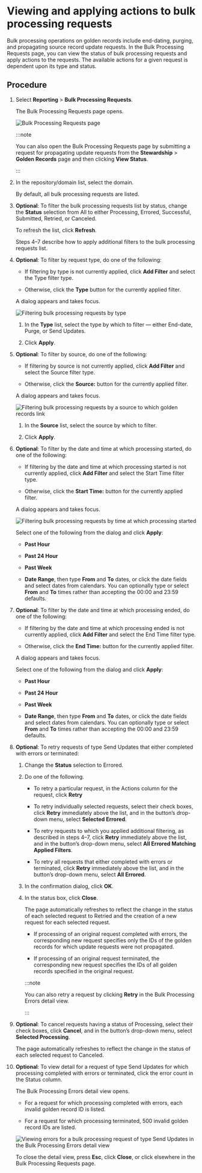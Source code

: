 # Viewing and applying actions to bulk processing requests 

<head>
  <meta name="guidename" content="DataHub"/>
  <meta name="context" content="GUID-5f889b9a-4e1e-4b7a-93aa-011802c03ebd"/>
</head>


Bulk processing operations on golden records include end-dating, purging, and propagating source record update requests. In the Bulk Processing Requests page, you can view the status of bulk processing requests and apply actions to the requests. The available actions for a given request is dependent upon its type and status.


## Procedure 

1.  Select **Reporting** \> **Bulk Processing Requests**.

    The Bulk Processing Requests page opens.

    ![Bulk Processing Requests page](../Images/Reporting/img-hub-bulk_processing_requests_23ea4dd9-2e6d-4b27-b19f-4a952c40372a.jpg)

    :::note
    
    You can also open the Bulk Processing Requests page by submitting a request for propagating update requests from the **Stewardship** \> **Golden Records** page and then clicking **View Status**.

    :::

2.  In the repository/domain list, select the domain.

    By default, all bulk processing requests are listed.

3.  **Optional**: To filter the bulk processing requests list by status, change the **Status** selection from All to either Processing, Errored, Successful, Submitted, Retried, or Canceled.

    To refresh the list, click **Refresh**.

    Steps 4–7 describe how to apply additional filters to the bulk processing requests list.

4.  **Optional**: To filter by request type, do one of the following:

    -   If filtering by type is not currently applied, click **Add Filter** and select the Type filter type.

    -   Otherwise, click the **Type** button for the currently applied filter.

    A dialog appears and takes focus.

    ![Filtering bulk processing requests by type](../Images/Reporting/img-hub-filter_by_type_1a9188dd-6cd2-4c0c-b833-4cc61fdfeb49.jpg)

    1.  In the **Type** list, select the type by which to filter — either End-date, Purge, or Send Updates.

    2.  Click **Apply**.

5.  **Optional**: To filter by source, do one of the following:

    -   If filtering by source is not currently applied, click **Add Filter** and select the Source filter type.

    -   Otherwise, click the **Source:** button for the currently applied filter.

    A dialog appears and takes focus.

    ![Filtering bulk processing requests by a source to which golden records link](../Images/Reporting/mdm-db-reporting-filter-source_123c8933-7034-417d-b439-b25d8c8a8089.jpg)

    1.  In the **Source** list, select the source by which to filter.

    2.  Click **Apply**.

6. **Optional**: To filter by the date and time at which processing started, do one of the following:

    -   If filtering by the date and time at which processing started is not currently applied, click **Add Filter** and select the Start Time filter type.

    -   Otherwise, click the **Start Time:** button for the currently applied filter.

    A dialog appears and takes focus.

    ![Filtering bulk processing requests by time at which processing started](../Images/Stewardship/mdm-db-domain-data-filter-date_04b75e4b-85b6-4a85-abe2-12fd6c24ae0d.jpg)

    Select one of the following from the dialog and click **Apply**:

    -   **Past Hour**

    -   **Past 24 Hour**

    -   **Past Week**

    -   **Date Range**, then type **From** and **To** dates, or click the date fields and select dates from calendars. You can optionally type or select **From** and **To** times rather than accepting the 00:00 and 23:59 defaults.

7.  **Optional**: To filter by the date and time at which processing ended, do one of the following:

    -   If filtering by the date and time at which processing ended is not currently applied, click **Add Filter** and select the End Time filter type.

    -   Otherwise, click the **End Time:** button for the currently applied filter.

    A dialog appears and takes focus.

    Select one of the following from the dialog and click **Apply**:

    -   **Past Hour**

    -   **Past 24 Hour**

    -   **Past Week**

    -   **Date Range**, then type **From** and **To** dates, or click the date fields and select dates from calendars. You can optionally type or select **From** and **To** times rather than accepting the 00:00 and 23:59 defaults.

8.  **Optional**: To retry requests of type Send Updates that either completed with errors or terminated:

    1.  Change the **Status** selection to Errored.

    2.  Do one of the following.

        -   To retry a particular request, in the Actions column for the request, click **Retry**

        -   To retry individually selected requests, select their check boxes, click **Retry** immediately above the list, and in the button’s drop-down menu, select **Selected Errored**.

        -   To retry requests to which you applied additional filtering, as described in steps 4–7, click **Retry** immediately above the list, and in the button’s drop-down menu, select **All Errored Matching Applied Filters**.

        -   To retry all requests that either completed with errors or terminated, click **Retry** immediately above the list, and in the button’s drop-down menu, select **All Errored**.

    3.  In the confirmation dialog, click **OK**.

    4.  In the status box, click **Close**.

        The page automatically refreshes to reflect the change in the status of each selected request to Retried and the creation of a new request for each selected request.

        -   If processing of an original request completed with errors, the corresponding new request specifies only the IDs of the golden records for which update requests were not propagated.

        -   If processing of an original request terminated, the corresponding new request specifies the IDs of all golden records specified in the original request.

        :::note
        
        You can also retry a request by clicking **Retry** in the Bulk Processing Errors detail view.

        :::

9.  **Optional**: To cancel requests having a status of Processing, select their check boxes, click **Cancel**, and in the button’s drop-down menu, select **Selected Processing**.

    The page automatically refreshes to reflect the change in the status of each selected request to Canceled.

10. **Optional**: To view detail for a request of type Send Updates for which processing completed with errors or terminated, click the error count in the Status column.

    The Bulk Processing Errors detail view opens.

    -   For a request for which processing completed with errors, each invalid golden record ID is listed.

    -   For a request for which processing terminated, 500 invalid golden record IDs are listed.

    ![Viewing errors for a bulk processing request of type Send Updates in the Bulk Processing Errors detail view](../Images/Reporting/img-hub-bulk_processing_errors_a48d06cc-0dee-4e54-b4d3-ddc4debb3444.jpg)

    To close the detail view, press **Esc**, click **Close**, or click elsewhere in the Bulk Processing Requests page.
